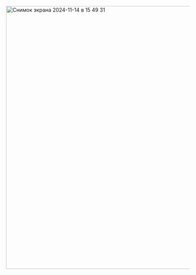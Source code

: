 <img width="719" alt="Снимок экрана 2024-11-14 в 15 49 31" src="https://github.com/user-attachments/assets/bccdbf5d-1a87-4bd7-bc28-5dfbb9a5971d">
